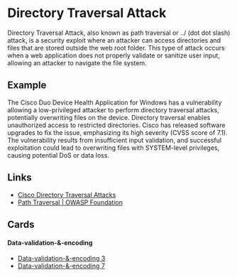# Directory Traversal Attack
Directory Traversal Attack, also known as path traversal or ../ (dot dot slash) attack, is a security exploit where an attacker can access directories and files that are stored outside the web root folder. This type of attack occurs when a web application does not properly validate or sanitize user input, allowing an attacker to navigate the file system.

## Example
The Cisco Duo Device Health Application for Windows has a vulnerability allowing a low-privileged attacker to perform directory traversal attacks, potentially overwriting files on the device. Directory traversal enables unauthorized access to restricted directories. Cisco has released software upgrades to fix the issue, emphasizing its high severity (CVSS score of 7.1). The vulnerability results from insufficient input validation, and successful exploitation could lead to overwriting files with SYSTEM-level privileges, causing potential DoS or data loss.

## Links
- [Cisco Directory Traversal Attacks](https://cybersecuritynews.com/cisco-duo-device-health-app-flaw/)
- [Path Traversal | OWASP Foundation](https://owasp.org/www-community/attacks/Path_Traversal)

## Cards

#### Data-validation-&-encoding

- [Data-validation-&-encoding 3](/cards/VE3)
- [Data-validation-&-encoding 7](/cards/VE7)
